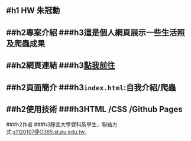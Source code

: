 #h1 HW
**朱冠勳**
---
##h2專案介紹
###h3這是個人網頁展示一些生活照及爬蟲成果
---
##h2網頁連結
###h3[點我前往](https://eric-0215.github.io/HW/)
---
##h2頁面簡介
###h3`index.html`:自我介紹/爬蟲
---
##h2使用技術
###h3HTML /CSS /Github Pages
---
###h2作者
###h3靜宜大學資科系學生，聯絡方式:s1120107@O365.st.pu.edu.tw。
